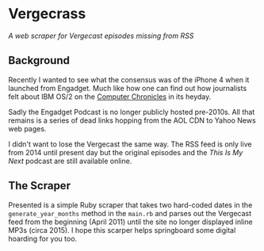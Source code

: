 # Vergecrass

_A web scraper for Vergecast episodes missing from RSS_

## Background

Recently I wanted to see what the consensus was of the iPhone 4 when it launched from Engadget. Much like how one can find out how journalists felt about IBM OS/2 on the [Computer Chronicles](https://www.youtube.com/channel/UCkJ6eQKpHZgsZBla4JgKj3A) in its heyday.

Sadly the Engadget Podcast is no longer publicly hosted pre-2010s. All that remains is a series of dead links hopping from the AOL CDN to Yahoo News web pages.

I didn't want to lose the Vergecast the same way. The RSS feed is only live from 2014 until present day but the original episodes and the _This Is My Next_ podcast are still available online.

## The Scraper

Presented is a simple Ruby scraper that takes two hard-coded dates in the `generate_year_months`  method in the `main.rb` and parses out the Vergecast feed from the beginning (April 2011) until the site no longer displayed inline MP3s (circa 2015). I hope this scarper helps springboard some digital hoarding for you too.
